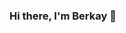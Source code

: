 ### Hi there, I'm Berkay 👋

<!--
**ymnberkay/ymnberkay** is a ✨ _special_ ✨ repository because its `README.md` (this file) appears on your GitHub profile.

Here are some ideas to get you started:

- 💻 I'm currently working on iOS mobile application development.
- 💁🏻‍♂️ I know Python, C, Java, Swift, Kotlin languages.

ℹ️ Biography

- 🏛 I am 
- 🌍 

-->
